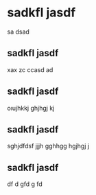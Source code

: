 
# sadkfl jasdf

sa
dsad




## sadkfl jasdf

xax
zc
ccasd
ad

## sadkfl jasdf

oıujhkkj
ghjhgj
kj

## sadkfl jasdf

sghjdfdsf
jjjh
gghhgg
hgjhgj
j

## sadkfl jasdf

df
d
gfd
g
fd

